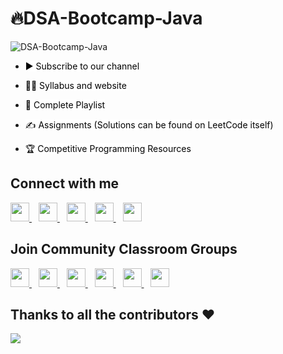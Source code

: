 # 🔥DSA-Bootcamp-Java

![DSA-Bootcamp-Java](https://socialify.git.ci/kunal-kushwaha/DSA-Bootcamp-Java/image?description=1&font=Inter&language=1&owner=1&pattern=Charlie%20Brown&theme=Dark)

- <a href="https://www.youtube.com/KunalKushwaha?sub_confirmation=1" title="Subscribe to Kunal Kushwaha's YouTube Channel" style="background-color:#FFFFFF;color:#000000;text-decoration:none">▶ Subscribe to our channel </a>

- <a href="https://www.commclassroom.org/java" style="background-color:#FFFFFF;color:#000000;text-decoration:none">🧑‍💻 Syllabus and website </a>

- <a href="https://www.youtube.com/playlist?list=PL9gnSGHSqcnr_DxHsP7AW9ftq0AtAyYqJ" title="Click here to access full Playlist on YouTube" style="background-color:#FFFFFF;color:#000000;text-decoration:none">📂 Complete Playlist</a>
 
- <a href="https://github.com/kunal-kushwaha/DSA-Bootcamp-Java/tree/main/assignments" title="Click here to see Assignments related to this Course" style="background-color:#FFFFFF;color:#000000;text-decoration:none">✍️ Assignments (Solutions can be found on LeetCode itself)</a>

- <a href="https://github.com/kunal-kushwaha/Competitive-Programming-Resources" title="CP Lover? Click here to get some awesome resources related to Competitive Programming" style="background-color:#FFFFFF;color:#000000;text-decoration:none">🏆 Competitive Programming Resources</a>


## Connect with me
  <a href="https://twitter.com/kunalstwt">
    <img width="30px" src="https://firebasestorage.googleapis.com/v0/b/upload-pics-e599e.appspot.com/o/ico%2Ftwitter.png?alt=media&token=2342498f-1729-431b-9733-d6c1c6296e3c" />
  </a>&ensp;
  <a href="https://www.linkedin.com/in/kunal-kushwaha/">
    <img width="30px" src="https://firebasestorage.googleapis.com/v0/b/upload-pics-e599e.appspot.com/o/ico%2Flinkedin.png?alt=media&token=8367b5ab-b048-48ea-b09e-192b392dfe27" />
  </a>&ensp;
  <a href="https://www.youtube.com/channel/UCBGOUQHNNtNGcGzVq5rIXjw">
  <img width="30px" src="https://firebasestorage.googleapis.com/v0/b/upload-pics-e599e.appspot.com/o/ico%2Fyoutube.png?alt=media&token=0ecc83b8-1465-4ce5-9950-46a07e0b2c9d" />
  </a>&ensp;
  <a href="https://www.instagram.com/kunalsig/">
    <img width="30px" src="https://firebasestorage.googleapis.com/v0/b/upload-pics-e599e.appspot.com/o/ico%2Finstagram.png?alt=media&token=7a724a3f-e07a-4672-970c-3333ffa26002" />
  </a>&ensp;
  <a href="https://kunalkushwaha.com">
  <img width="30px" src="https://cdn.hashnode.com/res/hashnode/image/upload/v1611902473383/CDyAuTy75.png?auto=compress" />
  </a>

## Join Community Classroom Groups
  <a href="https://discord.io/commclassroom">
    <img width="30px" src="https://firebasestorage.googleapis.com/v0/b/upload-pics-e599e.appspot.com/o/ico%2Fdiscord.png?alt=media&token=8f401ad8-12dd-46b3-b7f0-8eb71a5f29ed" />
  </a>&ensp;
    <a href="https://telegram.me/commclassroom">
    <img width="30px" src="https://firebasestorage.googleapis.com/v0/b/upload-pics-e599e.appspot.com/o/ico%2Ftelegram.png?alt=media&token=4ab3e4f5-5760-4194-8d71-6c332eb6d788" />
  </a> 
  </a>&ensp;
  <a href="https://twitter.com/commclassroom/">
    <img width="30px" src="https://firebasestorage.googleapis.com/v0/b/upload-pics-e599e.appspot.com/o/ico%2Ftwitter.png?alt=media&token=2342498f-1729-431b-9733-d6c1c6296e3c" />
  </a>&ensp;
  <a href="https://www.linkedin.com/company/commclassroom/">
    <img width="30px" src="https://firebasestorage.googleapis.com/v0/b/upload-pics-e599e.appspot.com/o/ico%2Flinkedin.png?alt=media&token=8367b5ab-b048-48ea-b09e-192b392dfe27" />
  </a>&ensp;
  <a href="https://www.instagram.com/commclassroom/">
    <img width="30px" src="https://firebasestorage.googleapis.com/v0/b/upload-pics-e599e.appspot.com/o/ico%2Finstagram.png?alt=media&token=7a724a3f-e07a-4672-970c-3333ffa26002" />
  </a>&ensp;
 <a href="https://www.youtube.com/channel/UCwY7chGINzoVuEB3mWOi_zw">
  <img width="30px" src="https://firebasestorage.googleapis.com/v0/b/upload-pics-e599e.appspot.com/o/ico%2Fyoutube.png?alt=media&token=0ecc83b8-1465-4ce5-9950-46a07e0b2c9d" />
  </a>
 
 
## Thanks to all the contributors ❤️
<a href = "https://github.com/kunal-kushwaha/DSA-Bootcamp-Java/graphs/contributors">
  <img src = "https://contrib.rocks/image?repo=kunal-kushwaha/DSA-Bootcamp-Java"/>
</a>
